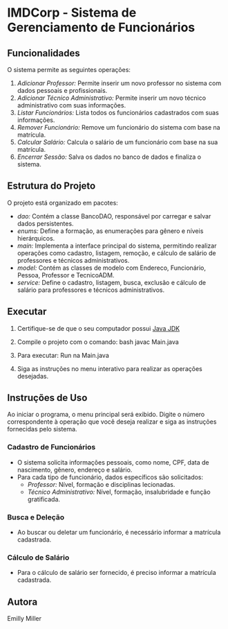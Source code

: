 # IMDCorp - Sistema de Gerenciamento de Funcionários

## Funcionalidades 
O sistema permite as seguintes operações:

1. *Adicionar Professor:* Permite inserir um novo professor no sistema com dados pessoais e profissionais.
2. *Adicionar Técnico Administrativo:* Permite inserir um novo técnico administrativo com suas informações.
3. *Listar Funcionários:* Lista todos os funcionários cadastrados com suas informações.
4. *Remover Funcionário:* Remove um funcionário do sistema com base na matrícula.
5. *Calcular Salário:* Calcula o salário de um funcionário com base na sua matrícula.
6. *Encerrar Sessão:* Salva os dados no banco de dados e finaliza o sistema.


## Estrutura do Projeto
O projeto está organizado em pacotes:

- *dao:* Contém a classe BancoDAO, responsável por carregar e salvar dados persistentes.
- *enums:* Define a formação, as enumerações para gênero e níveis hierárquicos.
- *main:* Implementa a interface principal do sistema, permitindo realizar operações como cadastro,   listagem, remoção, e cálculo de salário de professores e técnicos administrativos.
- *model:* Contém as classes de modelo com Endereco, Funcionário, Pessoa, Professor e TecnicoADM.
- *service:* Define o cadastro, listagem, busca, exclusão e cálculo de salário para professores e técnicos administrativos.

## Executar
1. Certifique-se de que o seu computador possui [Java JDK](https://www.oracle.com/java/technologies/javase-downloads.html) 

2. Compile o projeto com o comando:
   bash
   javac Main.java
   
3. Para executar:
    Run na Main.java

4. Siga as instruções no menu interativo para realizar as operações desejadas.

## Instruções de Uso
Ao iniciar o programa, o menu principal será exibido. Digite o número correspondente à operação que você deseja realizar e siga as instruções fornecidas pelo sistema.

### Cadastro de Funcionários
- O sistema solicita informações pessoais, como nome, CPF, data de nascimento, gênero, endereço e salário.
- Para cada tipo de funcionário, dados específicos são solicitados:
  - *Professor:* Nível, formação e disciplinas lecionadas.
  - *Técnico Administrativo:* Nível, formação, insalubridade e função gratificada.

### Busca e Deleção
- Ao buscar ou deletar um funcionário, é necessário informar a matrícula cadastrada.

### Cálculo de Salário
- Para o cálculo de salário ser fornecido, é preciso informar a matrícula cadastrada.

## Autora
Emilly Miller